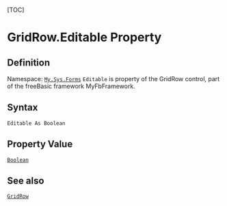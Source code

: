 [TOC]
# GridRow.Editable Property

## Definition
Namespace: [`My.Sys.Forms`](My.Sys.Forms.md)
`Editable` is property of the GridRow control, part of the freeBasic framework MyFbFramework.
## Syntax
```freeBasic
Editable As Boolean
```
## Property Value
[`Boolean`]("https://www.freebasic.net/wiki/KeyPgBoolean")
## See also
[`GridRow`](GridRow.md)
